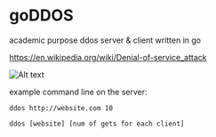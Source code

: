 # goDDOS
academic purpose ddos server & client written in go

https://en.wikipedia.org/wiki/Denial-of-service_attack

![Alt text](https://raw.githubusercontent.com/arnaucode/goDDOS/master/concept.png "concept")

example command line on the server:
```
ddos http://website.com 10

ddos [website] [num of gets for each client]
```
